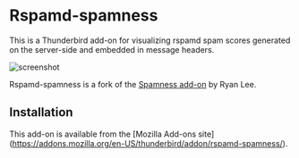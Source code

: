 Rspamd-spamness
===============

This is a Thunderbird add-on for visualizing rspamd spam scores generated
on the server-side and embedded in message headers.

![screenshot](https://cloud.githubusercontent.com/assets/2275981/12062734/4021734a-afb3-11e5-8558-626fedd797ee.png
"Rspamd-spamness adds a column to the thread pane (message list) and a header to the message pane. The size and saturation of a circle reflects larger or smaller spam score.")

Rspamd-spamness is a fork of the [Spamness add-on](https://github.com/voccs/spamness) by Ryan Lee.

## Installation

This add-on is available from the [Mozilla Add-ons site]
(https://addons.mozilla.org/en-US/thunderbird/addon/rspamd-spamness/).
